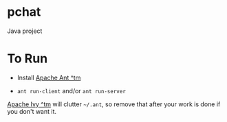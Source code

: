 # pchat
Java project

# To Run

- Install [Apache Ant ^tm](https://ant.apache.org/)

- `ant run-client` and/or `ant run-server`

[Apache Ivy ^tm](https://ant.apache.org/ivy/) will clutter `~/.ant`, so remove that after your work is done if you don't want it.
